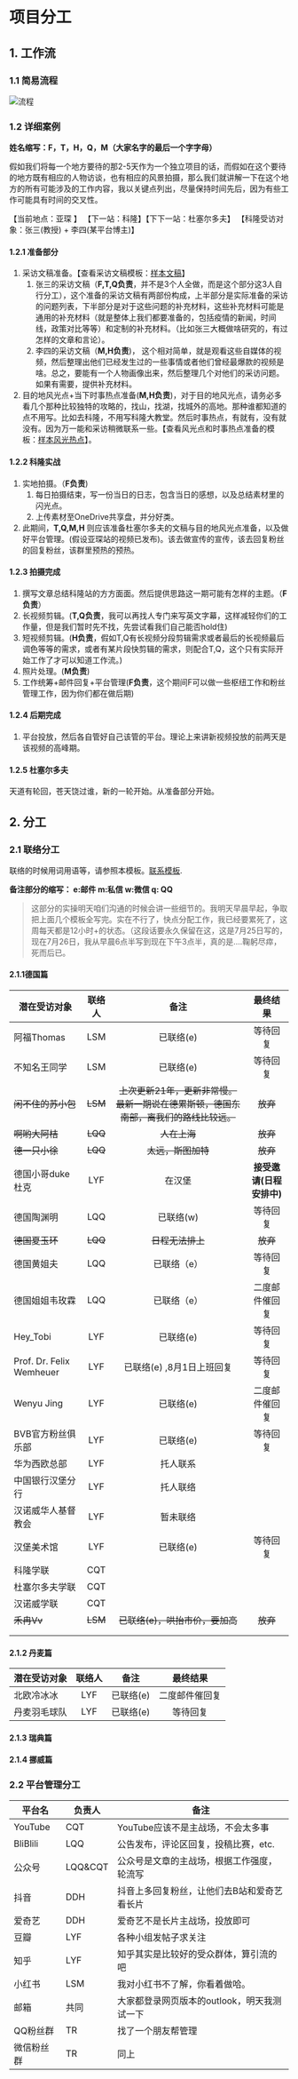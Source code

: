 # 项目分工

## 1. 工作流

### 1.1 简易流程

![流程](../Figures/流程.svg)



### 1.2  详细案例

**姓名缩写：F，T，H，Q，M（大家名字的最后一个字字母）**

假如我们将每一个地方要待的那2-5天作为一个独立项目的话，而假如在这个要待的地方既有相应的人物访谈，也有相应的风景拍摄，那么我们就讲解一下在这个地方的所有可能涉及的工作内容，我以关键点列出，尽量保持时间先后，因为有些工作可能具有时间的交叉性。

【当前地点：亚琛 】   【下一站：科隆】【下下一站：杜塞尔多夫】    【科隆受访对象：张三(教授) + 李四(某平台博主)】 

#### 1.2.1 准备部分  

1. 采访文稿准备。【查看采访文稿模板：[样本文稿](../InterviewScripts/Templete.md)】
   1. 张三的采访文稿（**F,T,Q负责**，并不是3个人全做，而是这个部分这3人自行分工），这个准备的采访文稿有两部份构成，上半部分是实际准备的采访的问题列表，下半部分是对于这些问题的补充材料，这些补充材料可能是通用的补充材料（就是整体上我们都要准备的，包括疫情的新闻，时间线，政策对比等等）和定制的补充材料。（比如张三大概做啥研究的，有过怎样的文章和言论）。
   2. 李四的采访文稿（**M,H负责**)， 这个相对简单，就是观看这些自媒体的视频，然后整理出他们已经发生过的一些事情或者他们曾经最爆款的视频是啥。总之，要能有一个人物画像出来，然后整理几个对他们的采访问题。如果有需要，提供补充材料。
2. 目的地风光点+当下时事热点准备(**M,H负责**)，对于目的地风光点，请务必多看几个那种比较独特的攻略的，找山，找湖，找城外的高地。那种谁都知道的点不用写。比如去科隆，不用写科隆大教堂。然后时事热点，有就有，没有就没有。因为万一能和采访稍微联系一些。【查看风光点和时事热点准备的模板：[样本风光热点](../Route/Templete.md)】。

#### 1.2.2 科隆实战

1. 实地拍摄。（**F负责**)
   1. 每日拍摄结束，写一份当日的日志，包含当日的感想，以及总结素材里的闪光点。
   2. 上传素材至OneDrive共享盘，并分好类。
2. 此期间，**T,Q,M,H** 则应该准备杜塞尔多夫的文稿与目的地风光点准备，以及做好平台管理。(假设亚琛站的视频已发布)。该去做宣传的宣传，该去回复粉丝的回复粉丝，该群里预热的预热。

#### 1.2.3 拍摄完成

1. 撰写文章总结科隆站的方方面面。然后提供思路这一期可能有怎样的主题。（**F负责**）
2. 长视频剪辑。(**T,Q负责**，我可以再找人专门来写英文字幕，这样减轻你们的工作量，但是我们暂时先不找，先尝试看我们自己能否hold住)
3. 短视频剪辑。(**H负责**，假如T,Q有长视频分段剪辑需求或者最后的长视频最后调色等等的需求，或者有某片段快剪辑的需求，则配合T,Q，这个只有实际开始工作了才可以知道工作流。)
4. 照片处理。(**M负责**)
5. 工作统筹+邮件回复+平台管理(**F负责**，这个期间F可以做一些枢纽工作和粉丝管理工作，因为你们都在做后期)

#### 1.2.4 后期完成

1. 平台投放，然后各自管好自己该管的平台。理论上来讲新视频投放的前两天是该视频的高峰期。

#### 1.2.5 杜塞尔多夫

天道有轮回，苍天饶过谁，新的一轮开始。从准备部分开始。



## 2. 分工

### 2.1 联络分工

联络的时候用词用语等，请参照本模板。[联系模板](../InterviewScripts/templete_contact.md).

**备注部分的缩写： e:邮件  m:私信  w:微信  q: QQ**

> 这部分的实操明天咱们沟通的时候会讲一些细节的。我明天早晨早起，争取把上面几个模板全写完。实在不行了，快点分配工作，我已经要累死了，这周每天都是12小时+的状态。（这段话要永久保留在这，这是7月25日写的，现在7月26日，我从早晨6点半写到现在下午3点半，真的是....鞠躬尽瘁，死而后已。

#### 2.1.1德国篇

| 潜在受访对象             | 联络人  |                             备注                             |         最终结果         |
| ------------------------ | :-----: | :----------------------------------------------------------: | :----------------------: |
| 阿福Thomas               |   LSM   |                          已联络(e)                           |         等待回复         |
| 不知名王同学             |   LSM   |                          已联络(e)                           |         等待回复         |
| ~~闲不住的苏小包~~       | ~~LSM~~ | ~~上次更新21年，更新非常慢。最新一期说在德累斯顿，德国东南部，离我们的路线比较远。~~ |         ~~放弃~~         |
| ~~啊哟大阿桔~~           | ~~LQQ~~ |                         ~~人在上海~~                         |         ~~放弃~~         |
| ~~德一只小徐~~           | ~~LQQ~~ |                      ~~太远，斯图加特~~                      |         ~~放弃~~         |
| 德国小哥duke杜克         |   LYF   |                            在汉堡                            | **接受邀请(日程安排中)** |
| 德国陶渊明               |   LQQ   |                          已联络(w)                           |         等待回复         |
| ~~德国夏玉环~~           | ~~LQQ~~ |                       ~~日程无法排上~~                       |         ~~放弃~~         |
| 德国黄姐夫               |   LQQ   |                         已联络（e）                          |         等待回复         |
| 德国姐姐韦玫霖           |   LQQ   |                         已联络（e）                          |      二度邮件催回复      |
| Hey_Tobi                 |   LYF   |                          已联络(e)                           |         等待回复         |
| Prof. Dr. Felix Wemheuer |   LYF   |                  已联络(e) ,8月1日上班回复                   |         等待回复         |
| Wenyu Jing               |   LYF   |                          已联络(e)                           |      二度邮件催回复      |
| BVB官方粉丝俱乐部        |   LYF   |                          已联络(e)                           |         等待回复         |
| 华为西欧总部             |   LYF   |                           托人联系                           |                          |
| 中国银行汉堡分行         |   LYF   |                           托人联络                           |                          |
| 汉诺威华人基督教会       |   LYF   |                           暂未联络                           |                          |
| 汉堡美术馆               |   LYF   |                          已联络(e)                           |         等待回复         |
| 科隆学联                 |   CQT   |                                                              |                          |
| 杜塞尔多夫学联           |   CQT   |                                                              |                          |
| 汉诺威学联               |   CQT   |                                                              |                          |
| ~~禾冉Vv~~               | ~~LSM~~ |               ~~已联络(e)，哄抬市价，要加高~~                |         ~~放弃~~         |
|                          |         |                                                              |                          |
|                          |         |                                                              |                          |



#### 2.1.2 丹麦篇

| 潜在受访对象 | 联络人 |   备注    |    最终结果    |
| ------------ | :----: | :-------: | :------------: |
| 北欧冷冰冰   |  LYF   | 已联络(e) | 二度邮件催回复 |
| 丹麦羽毛球队 |  LYF   | 已联络(e) |    等待回复    |



#### 2.1.3 瑞典篇

#### 2.1.4 挪威篇





### 2.2 平台管理分工

| 平台名     | 负责人  | 备注                                        |
| ---------- | ------- | ------------------------------------------- |
| YouTube    | CQT     | YouTube应该不是主战场，不会太多事           |
| BliBlili   | LQQ     | 公告发布，评论区回复，投稿比赛，etc.        |
| 公众号     | LQQ&CQT | 公众号是文章的主战场，根据工作强度，轮流写  |
| 抖音       | DDH     | 抖音上多回复粉丝，让他们去B站和爱奇艺看长片 |
| 爱奇艺     | DDH     | 爱奇艺不是长片主战场，投放即可              |
| 豆瓣       | LYF     | 各种小组发帖子求关注                        |
| 知乎       | LYF     | 知乎其实是比较好的受众群体，算引流的吧      |
| 小红书     | LSM     | 我对小红书不了解，你看着做哈。              |
| 邮箱       | 共同    | 大家都登录网页版本的outlook，明天我测试一下 |
| QQ粉丝群   | TR      | 找了一个朋友帮管理                          |
| 微信粉丝群 | TR      | 同上                                        |

